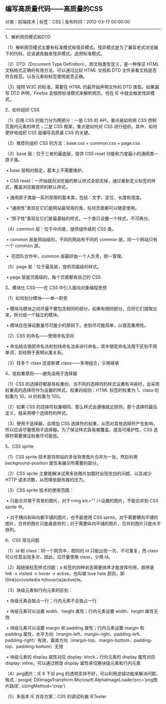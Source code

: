 ## 编写高质量代码——高质量的CSS

分类：前端技术 | 标签：CSS | 发布时间：2012-03-17 00:00:00

___

1、解析网页模式和DTD

（1）解析网页模式主要有标准模式和怪异模式。怪异模式是为了兼容老式浏览器下的代码，应该避免触发怪异模式，选用标准模式。

（2）DTD（Document Type Definition），即文档类型定义，是一种保证 HTML
文档格式正确的有效方法，可以通过比较 HTML 文档和 DTD
文件来看文档是否符合规范，以及元素和标签使用是否正确。

（3）按照 W3C 的标准，需要在 HTML 的最开始声明文件的 DTD 类型。如果漏写 DTD
声明，Firefox 会按照标准模式来解析网页，但在 IE 中就会触发怪异模式。


2、如何组织 CSS

（1）应用 CSS 的能力分为两部分：一是 CSS 的 API，重点是如何用 CSS
控制页面内元素的样式；二是 CSS 框架，重点是如何对 CSS
进行组织。其中，如何更好地组织 CSS 是编写高质量 CSS 的关键。

（2）推荐的组织 CSS 的方法：base.css + common.css + page.css

（3）base 层：位于三者的最底层，提供 CSS reset
功能和力度最小的通用类—原子类。

 • base 层相对稳定，基本上不需要维护。

 • CSS
reset：一开始就将浏览器的默认样式全部去掉，通过重新定义标签的样式，覆盖浏览器提供的默认样式。

 • 通用原子类是一系列常用的基本类，包括：文字、定位、长度和宽度。

 • “通用性”表现在它们是网站最常用的类，任何页面都可以随意使用。

 • “原子性”表现在它们是最基础的样式，一个类只设置一个样式，不可再分。

（4）common 层：位于中间层，提供组件级的 CSS 类。

 • common 层是网站级的，不同的网站有不同的 common 层，同一个网站只有一个
common 层。

 •  在团队合作中，common 层最好由一个人负责，统一管理。

（5）page 层：位于最高层，提供页面级的样式。

 • page 层是页面级的，每个页面都有自己的 CSS


3、模块化 CSS——在 CSS 中引入面向对象编程思想

（1）如何划分模块——单一职责

 •
模块与模块之间尽量不要包含相同的部分，如果有相同部分，应将它们提取出来，拆分成一个独立的模块。

 • 模块应在保证数量尽可能少的原则下，坐到尽可能简单，以提高重用性。

（2）CSS 的命名——使用命名空间

 •
命名结合骆驼命名法和划线命名法来进行命名，其中骆驼命名法用于区别不用单词，划线用于表明从属关系。

（3）挂多个 class 还是新建 class——多用组合，少用继承


4、低权重原则——避免滥用子选择器

（1）CSS
的选择符都是有权重的，当不同的选择符的样式设置有冲突时，会采用权重高的选择符作为设置的样式。权重的规则：HTML
标签的权重为 1，class 的权重为 10，id 的权重为 100。

（2）如果 CSS
的选择符权重相同，那么样式会遵循就近原则，那个选择符最后定义，就采用哪个选择符的样式。

（3）使用子选择器，会增加 CSS
选择符的权重，从而对其他选择符产生影响，所以应该尽量使用子选择器。为了保证样式容易被覆盖，提高可维护性，CSS
选择符需要保证权重尽可能低。


5、CSS sprite

（1）CSS sprite 技术是将网站的多张背景图片合并为一张，然后利用
background-position 属性来展示所需要的部分。

（2）CSS sprite 主要能解决试用多张图片加载时出现空白的问题，以及减少 HTTP
请求次数，从而降低服务器的压力。

（3）CSS sprite 技术的使用范围：

 • 只能合并用于背景的图片，对于\<img src="" /\>设置的图片，不能合并到 CSS
sprite 中。

 • 对于横向和纵向都平铺的图片，也不能使用 CSS
sprite。对于需要横向平铺的图片，合并的图片只能垂直排列；对于需要纵向平铺的图片，合并的图片只能水平排列。


6、CSS 常见问题

（1）id 和 class：同一个网页中，相同的 id 只能出现一次，不可重复，而 class
可以任意出现多次，因此，应尽量使用 class，少用 id。

（2）超链接标签样式问题：a 标签的四种状态需要排序才能发挥作用，顺序是 link
-\> visited -\> hover -\> active，也叫做 love hate 原则，即
l(link)ov(visited)e h(hover)a(active)te。

（3）块级元素和行内元素的区别：

 • 块级元素会独占一行；行内元素不会独占一行

 • 块级元素可以设置 width、height 属性；行内元素设置 width、height
属性无效

 • 块级元素可以设置 margin 和 padding 属性；行内元素设置 margin 和
padding
属性，水平方向（margin-left、margin-right、padding-left、padding-right）有效，垂直方向（margin-top、margin-bottom、padding-top、padiding-bottom）无效

 • 块级元素的 display 属性对应 display: block；行内元素的 display
属性对应 display: inline。可以通过修改 display
属性来切换块级元素和行内元素

（4）png图片：IE 6 下对 png
的透明支持不好，可以利用滤镜功能来解决问题，格式：progid:
DXImageTransform.Microsoft.AlphaImageLoader(src='png图片路径',
sizingMethod='crop')

（5）多版本 IE 并存方案：CSS 的调试利器 IETester

